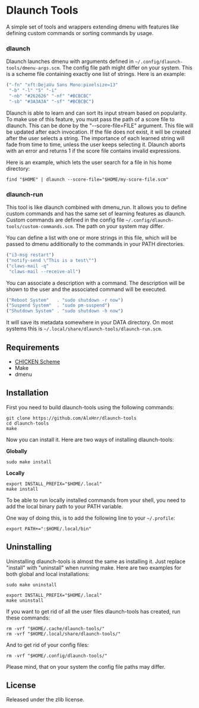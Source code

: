 # Dlaunch Tools

A simple set of tools and wrappers extending dmenu with features like
defining custom commands or sorting commands by usage.


### dlaunch

Dlaunch launches dmenu with arguments defined in
`~/.config/dlaunch-tools/dmenu-args.scm`. The config file path might differ
on your system. This is a scheme file containing exactly one list of
strings. Here is an example:

```scheme
("-fn" "xft:DejaVu Sans Mono:pixelsize=13"
 "-b" "-l" "5" "-i"
 "-nb" "#262626" "-nf" "#BCBCBC"
 "-sb" "#3A3A3A" "-sf" "#BCBCBC")
```

Dlaunch is able to learn and can sort its input stream based on popularity.
To make use of this feature, you must pass the path of a score file to
dlaunch. This can be done by the "--score-file=FILE" argument. This file
will be updated after each invocation. If the file does not exist, it will
be created after the user selects a string. The importance of each learned
string will fade from time to time, unless the user keeps selecting it.
Dlaunch aborts with an error and returns 1 if the score file contains
invalid expressions.

Here is an example, which lets the user search for a file in his home
directory:

```shell
find "$HOME" | dlaunch --score-file="$HOME/my-score-file.scm"
```

### dlaunch-run

This tool is like dlaunch combined with dmenu\_run. It allows you to define
custom commands and has the same set of learning features as dlaunch.
Custom commands are defined in the config file
`~/.config/dlaunch-tools/custom-commands.scm`. The path on your system may
differ.

You can define a list with one or more strings in this file, which will be
passed to dmenu additionally to the commands in your PATH directories.

```scheme
("i3-msg restart")
("notify-send \"This is a test\"")
("claws-mail -q"
 "claws-mail --receive-all")
```

You can associate a description with a command. The description will be
shown to the user and the associated command will be executed.

```scheme
("Reboot System"   . "sudo shutdown -r now")
("Suspend System"  . "sudo pm-suspend")
("Shutdown System" . "sudo shutdown -h now")
```

It will save its metadata somewhere in your DATA directory. On most systems
this is `~/.local/share/dlaunch-tools/dlaunch-run.scm`.

## Requirements

* [CHICKEN Scheme](http://call-cc.org)
* Make
* dmenu

## Installation

First you need to build dlaunch-tools using the following commands:

```
git clone https://github.com/AlxHnr/dlaunch-tools
cd dlaunch-tools
make
```

Now you can install it. Here are two ways of installing dlaunch-tools:

**Globally**

```shell
sudo make install
```

**Locally**

```shell
export INSTALL_PREFIX="$HOME/.local"
make install
```

To be able to run locally installed commands from your shell, you need to
add the local binary path to your PATH variable.

One way of doing this, is to add the following line to your `~/.profile`:

```shell
export PATH+=":$HOME/.local/bin"
```

## Uninstalling

Uninstalling dlaunch-tools is almost the same as installing it. Just
replace "install" with "uninstall" when running make. Here are two examples
for both global and local installations:

```shell
sudo make uninstall

export INSTALL_PREFIX="$HOME/.local"
make uninstall
```

If you want to get rid of all the user files dlaunch-tools has created, run
these commands:

```shell
rm -vrf "$HOME/.cache/dlaunch-tools/"
rm -vrf "$HOME/.local/share/dlaunch-tools/"
```

And to get rid of your config files:

```shell
rm -vrf "$HOME/.config/dlaunch-tools/"
```

Please mind, that on your system the config file paths may differ.

## License

Released under the zlib license.
